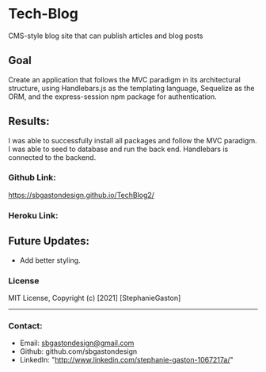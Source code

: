 # Tech-Blog

CMS-style blog site that can publish articles and blog posts

## Goal

Create an application that follows the MVC paradigm in its architectural structure, using Handlebars.js as the templating language, Sequelize as the ORM, and the express-session npm package for authentication.

## Results:

I was able to successfully install all packages and follow the MVC paradigm. I was able to seed to database and run the back end. Handlebars is connected to the backend.

### Github Link:

https://sbgastondesign.github.io/TechBlog2/

### Heroku Link:

## Future Updates:

- Add better styling.

### License

MIT License, Copyright (c) [2021] [StephanieGaston]

---

### Contact:

- Email: sbgastondesign@gmail.com
- Github: github.com/sbgastondesign
- LinkedIn: "http://www.linkedin.com/stephanie-gaston-1067217a/"
